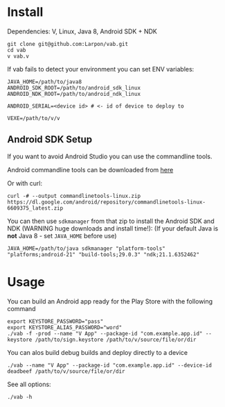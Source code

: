 # Install
Dependencies: V, Linux, Java 8, Android SDK + NDK
```
git clone git@github.com:Larpon/vab.git
cd vab
v vab.v
```

If vab fails to detect your environment you can set ENV variables:
```
JAVA_HOME=/path/to/java8
ANDROID_SDK_ROOT=/path/to/android_sdk_linux
ANDROID_NDK_ROOT=/path/to/android_ndk_linux

ANDROID_SERIAL=<device id> # <- id of device to deploy to

VEXE=/path/to/v/v
```

## Android SDK Setup

If you want to avoid Android Studio you can use the commandline tools.

Android commandline tools can be downloaded from [here](https://developer.android.com/studio#command-tools)

Or with curl:

`curl -# --output commandlinetools-linux.zip https://dl.google.com/android/repository/commandlinetools-linux-6609375_latest.zip`

You can then use `sdkmanager` from that zip to install the Android SDK and NDK (WARNING huge downloads and install time!):
(If your default Java is **not** Java 8 - set `JAVA_HOME` before use)

`JAVA_HOME=/path/to/java sdkmanager "platform-tools" "platforms;android-21" "build-tools;29.0.3" "ndk;21.1.6352462"`

# Usage

You can build an Android app ready for the Play Store with the following command

```
export KEYSTORE_PASSWORD="pass"
export KEYSTORE_ALIAS_PASSWORD="word"
./vab -f -prod --name "V App" --package-id "com.example.app.id" --keystore /path/to/sign.keystore /path/to/v/source/file/or/dir
```

You can alos build debug builds and deploy directly to a device
```
./vab --name "V App" --package-id "com.example.app.id" --device-id deadbeef /path/to/v/source/file/or/dir
```

See all options:
```
./vab -h
```